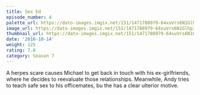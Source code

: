 ```yaml
---
title: Sex Ed
episode_number: 4
palette_url: https://dato-images.imgix.net/151/1471788979-64xuVrs6N1Glhp3PHaZbFl7fOAZ.jpg?ixlib=rb-1.1.0&ch=DPR%2CWidth&auto=enhance&palette=json
image_url: https://dato-images.imgix.net/151/1471788979-64xuVrs6N1Glhp3PHaZbFl7fOAZ.jpg?ixlib=rb-1.1.0&ch=DPR%2CWidth&auto=compress%2Cformat&w=500
thumbnail_url: https://dato-images.imgix.net/151/1471788979-64xuVrs6N1Glhp3PHaZbFl7fOAZ.jpg?ixlib=rb-1.1.0&ch=DPR%2CWidth&auto=enhance&w=500&h=280&fit=crop&fm=jpg
date: '2010-10-14'
weight: 125
rating: 7.8
category: Season 7
---
```


A herpes scare causes Michael to get back in touch with his ex-girlfriends, where he decides to reevaluate those relationships. Meanwhile, Andy tries to teach safe sex to his officemates, bu the has a clear ulterior motive.